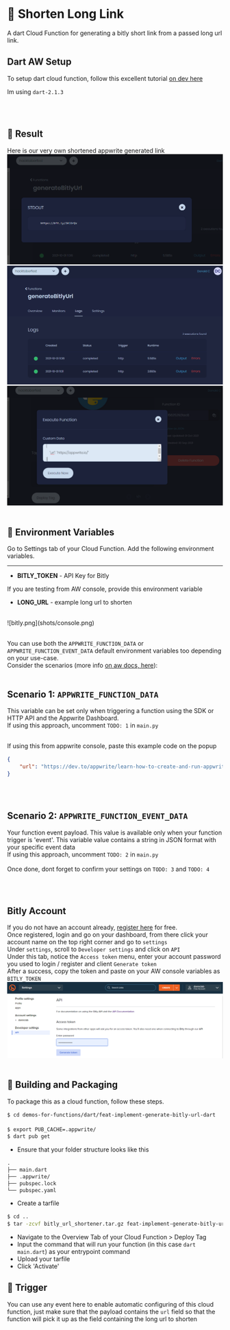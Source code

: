 # 🔗 Shorten Long Link
A dart Cloud Function for generating a bitly short link from a passed long url link.

## Dart AW Setup
To setup dart cloud function, follow this excellent tutorial [on dev here](https://dev.to/appwrite/learn-how-to-create-and-run-appwrite-functions-with-dart-5668)

Im using `dart-2.1.3`

<br>
<br>

## 🚀 Result
Here is our very own shortened appwrite generated link
![result](shots/result.png)
<br>
![result log](shots/result-log.png)
<br>
![re](shots/execute.png)
<br>
<br>

## 📝 Environment Variables
Go to Settings tab of your Cloud Function. Add the following environment variables.
****
* **BITLY_TOKEN** -  API Key for Bitly

If you are testing from AW console, provide this environment variable
* **LONG_URL** - example long url to shorten
<br>
![bitly.png](shots/console.png)
<br>
<br>

You can use both the `APPWRITE_FUNCTION_DATA` or `APPWRITE_FUNCTION_EVENT_DATA` default environment variables too depending on your use-case.<br>
Consider the scenarios (more info [on aw docs, here](https://appwrite.io/docs/functions#enviromentVariables)):
<br>
<br>

## Scenario 1: `APPWRITE_FUNCTION_DATA`
This variable can be set only when triggering a function using the SDK or HTTP API and the Appwrite Dashboard. <br>
If using this approach, uncomment `TODO: 1` in `main.py` 

<br>
If using this from appwrite console, paste this example code on the popup<br>

```json
{
    "url": "https://dev.to/appwrite/learn-how-to-create-and-run-appwrite-functions-with-dart-5668"
}
```
<br>
<br>

## Scenario 2: `APPWRITE_FUNCTION_EVENT_DATA`
Your function event payload. This value is available only when your function trigger is 'event'. This variable value contains a string in JSON format with your specific event data<br>
If using this approach, uncomment `TODO: 2` in `main.py` 
<br>
<br>
Once done, dont forget to confirm your settings on `TODO: 3` and `TODO: 4`

<br>
<br>

## Bitly Account
If you do not have an account already, [register here](https://bitly.com/pages/pricing/v2) for free.
<br>
Once registered, login and go on your dashboard, from there click your account name on the top right corner and go to `settings`
<br>
Under `settings`, scroll to `Developer settings` and click on `API`
<br>
Under this tab, notice the `Access token` menu, enter your account password you used to login / register and client `Generate token`
<br>
After a success, copy the token and paste on your AW console variables as `BITLY_TOKEN`
<br>
![bitly.png](shots/bitly.png)
<br>
<br>

## 🚀 Building and Packaging

To package this as a cloud function, follow these steps.

```bash
$ cd demos-for-functions/dart/feat-implement-generate-bitly-url-dart

$ export PUB_CACHE=.appwrite/
$ dart pub get
```

* Ensure that your folder structure looks like this 
```
.
├── main.dart
├── .appwrite/
├── pubspec.lock
└── pubspec.yaml
```

* Create a tarfile

```bash
$ cd ..
$ tar -zcvf bitly_url_shortener.tar.gz feat-implement-generate-bitly-url-dart
```

* Navigate to the Overview Tab of your Cloud Function > Deploy Tag
* Input the command that will run your function (in this case `dart main.dart`) as your entrypoint command
* Upload your tarfile 
* Click 'Activate'

## 🎯 Trigger
You can use any event here to enable automatic configuring of this cloud function, just make sure that the payload contains the `url` field so that the function will pick it up as the field containing the long url to shorten